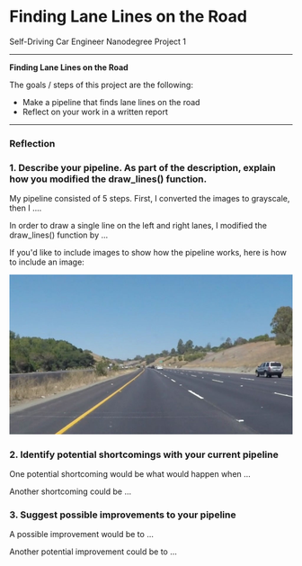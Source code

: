 # Finding Lane Lines on the Road

Self-Driving Car Engineer Nanodegree Project 1

---

**Finding Lane Lines on the Road**

The goals / steps of this project are the following:
* Make a pipeline that finds lane lines on the road
* Reflect on your work in a written report


[//]: # (Image References)

[image1]: ./data/images/solidYellowCurve.jpg "Original"

[image1]: ./data/images/blur_grayscale.jpg "Gray-scaled (blurring applied)"

[image1]: ./data/images/canny_edge.jpg "Canny edge detection"

[image1]: ./data/images/hough_transformed.jpg "Hough transformed"

---

### Reflection

### 1. Describe your pipeline. As part of the description, explain how you modified the draw_lines() function.

My pipeline consisted of 5 steps. First, I converted the images to grayscale, then I .... 

In order to draw a single line on the left and right lanes, I modified the draw_lines() function by ...

If you'd like to include images to show how the pipeline works, here is how to include an image: 

![alt text][image1]


### 2. Identify potential shortcomings with your current pipeline


One potential shortcoming would be what would happen when ... 

Another shortcoming could be ...


### 3. Suggest possible improvements to your pipeline

A possible improvement would be to ...

Another potential improvement could be to ...